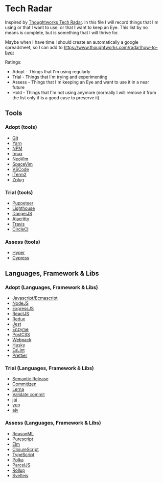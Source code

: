 # Tech Radar

Inspired by [Thoughtworks Tech Radar](https://www.thoughtworks.com/radar/).
In this file I will record things that I'm using or that I want to use, or that I want to keep an Eye.
This list by no means is complete, but is something that I will thrive for.

Maybe when I have time I should create an automatically a google spreadsheet, so I can add to https://www.thoughtworks.com/radar/how-to-byor

Ratings:
- Adopt - Things that I'm using regularly
- Trial - Things that I'm trying and experimenting
- Assess - Things that I'm keeping an Eye and want to use it in a near future
- Hold - Things that I'm not using anymore (normally I will remove it from the list only if is a good case to preserve it)

## Tools

### Adopt (tools)
- [Git](https://git-scm.com)
- [Yarn](https://github.com/yarnpkg/yarn)
- [NPM](https://github.com/npm/npm)
- [tmux](https://github.com/tmux/tmux)
- [NeoVim](https://github.com/neovim/neovim)
- [SpaceVim](https://github.com/SpaceVim/SpaceVim)
- [VSCode](https://github.com/Microsoft/vscode)
- [iTerm2](https://github.com/gnachman/iTerm2)
- [Zplug](https://github.com/zplug/zplug)

### Trial (tools)
- [Puppeteer](https://github.com/GoogleChrome/puppeteer)
- [Lighthouse](https://github.com/GoogleChrome/lighthouse)
- [DangerJS](https://github.com/danger/danger-js)
- [Alacritty](https://github.com/jwilm/alacritty)
- [Travis](https://travis-ci.org)
- [CircleCI](https://circleci.com/)

### Assess (tools)
- [Hyper](https://github.com/zeit/hyper)
- [Cypress](https://github.com/cypress-io/cypress)

## Languages, Framework & Libs

### Adopt (Languages, Framework & Libs)
- [Javascript/Ecmascript](http://www.ecma-international.org/)
- [NodeJS](https://github.com/nodejs/node)
- [ExpressJS](https://github.com/expressjs/express)
- [ReactJS](https://github.com/facebook/react)
- [Redux](https://github.com/reactjs/redux)
- [Jest](https://github.com/facebook/jest)
- [Enzyme](https://github.com/airbnb/enzyme)
- [PostCSS](https://github.com/postcss/postcss)
- [Webpack](https://github.com/webpack/webpack)
- [Husky](https://github.com/typicode/husky)
- [EsLint](https://github.com/eslint/eslint)
- [Prettier](https://github.com/prettier/prettier)

### Trial (Languages, Framework & Libs)
- [Semantic Release](https://github.com/semantic-release/semantic-release)
- [Commitizen](https://github.com/commitizen/cz-cli)
- [Lerna](https://github.com/lerna/lerna)
- [Validate commit](https://github.com/willsoto/validate-commit)
- [joi](https://github.com/hapijs/joi) 
- [yup](https://github.com/jquense/yup)
- [ajv](https://github.com/epoberezkin/ajv)

### Assess (Languages, Framework & Libs)
- [ReasonML](https://github.com/facebook/reason)
- [Purescript](https://github.com/purescript/purescript)
- [Elm](https://github.com/elm-lang/elm-platform)
- [ClojureScript](https://github.com/clojure/clojurescript)
- [TypeScript](https://github.com/Microsoft/TypeScript)
- [Polka](https://github.com/lukeed/polka)
- [ParcelJS](https://github.com/parcel-bundler/parcel)
- [Rollup](https://github.com/rollup/rollup)
- [Sveltejs](https://github.com/sveltejs/svelte)
